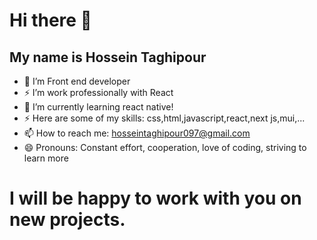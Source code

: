 # Hi there 👋

## My name is Hossein Taghipour

- 🔭 I’m Front end developer
- ⚡ I’m work professionally with React
- 🌱 I’m currently learning react native!
- ⚡ Here are some of my skills: css,html,javascript,react,next js,mui,...
- 📫 How to reach me: hosseintaghipour097@gmail.com
- 😄 Pronouns: Constant effort, cooperation, love of coding, striving to learn more
 
# I will be happy to work with you on new projects.

